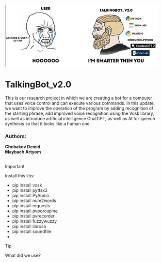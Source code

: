 <p align="center">
<img src="https://github.com/demgerall/TalkingBot_v2.0/blob/master/assets/ProjectImage.png?raw=true")
</p>
<h1>TalkingBot_v2.0</h1>
<p>This is our research project in which we are creating a bot for a computer that uses voice control and can execute various commands. In this update, we want to improve the operation of the program by adding recognition of the starting phrase, add improved voice recognition using the Vosk library, as well as introduce artificial intelligence ChatGPT, as well as AI for speech synthesis so that it looks like a human one.</p>
<h3>Authors:</h3>
<strong>Chebakov Demid</strong><br>
<strong>Maybach Artyom</strong><br>
<br>

> [!IMPORTANT]
> Install this libs:

- pip install vosk
- pip install pyttsx3
- pip install PyAudio
- pip install num2words
- pip install requests
- pip install pvporcupine
- pip install pvrecorder
- pip install fuzzywuzzy
- pip install librosa
- pip install soundfile
- 
> [!TIP]
> What did we use?
